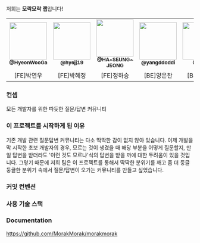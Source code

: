 저희는 **모락모락 랩**입니다!

<table>
  <tr>
  <td align="center"><a href="https://github.com/HyeonWooGa"><img src="https://avatars.githubusercontent.com/u/101603474?v=4" width="100px;" alt=""/><br /><sub><b>@HyeonWooGa</b></sub></a><br /></td>
     <td align="center"><a href="https://github.com/hyejj19"><img src="https://avatars.githubusercontent.com/u/89173923?v=4" width="100px;" alt=""/><br /><sub><b>@hyejj19</b></sub></a><br /></td>
     <td align="center"><a href="https://github.com/HA-SEUNG-JEONG"><img src="https://avatars.githubusercontent.com/u/88266129?v=4" width="100px;" alt=""/><br /><sub><b>@HA-SEUNG-JEONG</b></sub></a><br /></td>
    <td align="center"><a href="https://github.com/yangddoddi"><img src="https://avatars.githubusercontent.com/u/97802103?v=4" width="100px;" alt=""/><br /><sub><b>@yangddoddi</b></sub></a><br />
     <td align="center"><a href="https://github.com/Tldkt"><img src="https://avatars.githubusercontent.com/u/102589253?v=4" width="100px;" alt=""/><br /><sub><b>@Tldkt</b></sub></a><br />
     <td align="center"><a href="https://github.com/Shawn9948"><img src="https://avatars.githubusercontent.com/u/104377048?v=4" width="100px;" alt=""/><br /><sub><b>@Shawn9948</b></sub></a><br /></td>

</tr>
      <td align="center">[FE]박연우</td>
      <td align="center">[FE]박혜정</td>
      <td align="center">[FE]정하승</td>
      <td align="center">[BE]양은찬</td>
      <td align="center">[BE]정희윤</td>
      <td align="center">[BE]백시온</td>
</tr>

</table>

### 컨셉

모든 개발자를 위한 따듯한 질문/답변 커뮤니티

### 이 프로젝트를 시작하게 된 이유

기존 개발 관련 질문답변 커뮤니티는 다소 딱딱한 감이 없지 않아 있습니다.
이제 개발을 막 시작한 초보 개발자의 경우, 모르는 것이 생겼을 때 해당 부분을 어떻게 질문할지, 만일 답변을 받더라도 '이런 것도 모르냐'식의 답변을 받을 까에 대한 두려움이 있을 것입니다.
그렇기 때문에 저희 팀은 이 프로젝트를 통해서 딱딱한 분위기를 깨고 좀 더 둥글둥글한 분위기 속에서 질문/답변이 오가는 커뮤니티를 만들고 싶었습니다.

### 커밋 컨벤션

### 사용 기술 스택

### Documentation
https://github.com/MorakMorak/morakmorak


